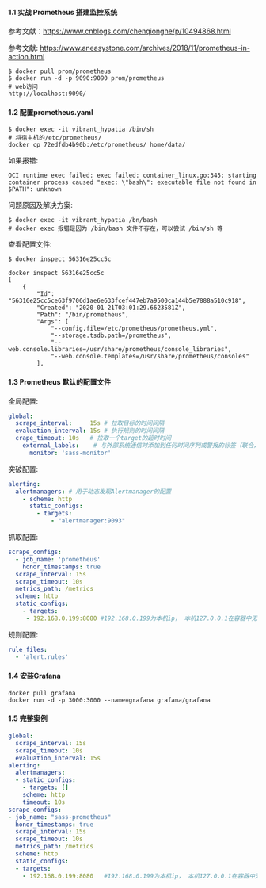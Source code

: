 #### 1.1 实战 Prometheus 搭建监控系统

参考文献：https://www.cnblogs.com/chenqionghe/p/10494868.html

参考文献: https://www.aneasystone.com/archives/2018/11/prometheus-in-action.html

```shell
$ docker pull prom/prometheus 
$ docker run -d -p 9090:9090 prom/prometheus
# web访问
http://localhost:9090/
```

#### 1.2 配置prometheus.yaml

```shell
$ docker exec -it vibrant_hypatia /bin/sh
# 将宿主机的/etc/prometheus/
docker cp 72edfdb4b90b:/etc/prometheus/ home/data/
```

如果报错:

```shell
OCI runtime exec failed: exec failed: container_linux.go:345: starting container process caused "exec: \"bash\": executable file not found in $PATH": unknown
```

问题原因及解决方案:

```shell
$ docker exec -it vibrant_hypatia /bn/bash 
# docker exec 报错是因为 /bin/bash 文件不存在，可以尝试 /bin/sh 等
```

查看配置文件:

```shell
$ docker inspect 56316e25cc5c
```

```jso
docker inspect 56316e25cc5c
[
    {
        "Id": "56316e25cc5ce63f9706d1ae6e633fcef447eb7a9500ca144b5e7888a510c918",
        "Created": "2020-01-21T03:01:29.6623581Z",
        "Path": "/bin/prometheus",
        "Args": [
            "--config.file=/etc/prometheus/prometheus.yml",
            "--storage.tsdb.path=/prometheus",
            "--web.console.libraries=/usr/share/prometheus/console_libraries",
            "--web.console.templates=/usr/share/prometheus/consoles"
        ],
```

#### 1.3 Prometheus 默认的配置文件

全局配置:

```yaml
global:
  scrape_interval:     15s # 拉取目标的时间间隔
  evaluation_interval: 15s # 执行规则的时间间隔
  crape_timeout: 10s   # 拉取一个target的超时时间
    external_labels: 	# 与外部系统通信时添加到任何时间序列或警报的标签（联合，远程存储，Alertma# nager）.即添加到拉取的数据并存到数据库中
      monitor: 'sass-monitor'
```

突破配置:

```yaml
alerting:
  alertmanagers: # 用于动态发现Alertmanager的配置
    - scheme: http
      static_configs:
        - targets:
            - "alertmanager:9093"
```

抓取配置:

```yaml
scrape_configs:
  - job_name: 'prometheus'
	honor_timestamps: true
  scrape_interval: 15s
  scrape_timeout: 10s
  metrics_path: /metrics
  scheme: http
  static_configs:
  	- targets:
  	 - 192.168.0.199:8080 #192.168.0.199为本机ip， 本机127.0.0.1在容器中无法访问到
```

规则配置:

```yaml
rule_files:
  - 'alert.rules'
```

#### 1.4 安装Grafana

```shell
docker pull grafana
docker run -d -p 3000:3000 --name=grafana grafana/grafana
```

#### 1.5 完整案例

```yaml
global:
  scrape_interval: 15s
  scrape_timeout: 10s
  evaluation_interval: 15s
alerting:
  alertmanagers:
  - static_configs:
    - targets: []
    scheme: http
    timeout: 10s
scrape_configs:
- job_name: "sass-prometheus"
  honor_timestamps: true
  scrape_interval: 15s
  scrape_timeout: 10s
  metrics_path: /metrics
  scheme: http
  static_configs:
  - targets:
    - 192.168.0.199:8080   #192.168.0.199为本机ip， 本机127.0.0.1在容器中无法访问到
```

